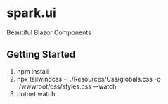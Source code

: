 ﻿# spark.ui
Beautiful Blazor Components

## Getting Started
1. npm install
2. npx tailwindcss -i ./Resources/Css/globals.css -o ./wwwroot/css/styles.css --watch
3. dotnet watch
